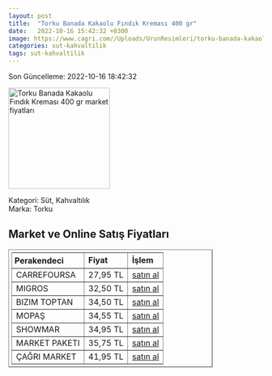 ```yaml
---
layout: post
title:  "Torku Banada Kakaolu Fındık Kreması 400 gr"
date:   2022-10-16 15:42:32 +0300
image: https://www.cagri.com//Uploads/UrunResimleri/torku-banada-kakaolu-findik-kremasi-400--a315.jpg
categories: sut-kahvaltilik
tags: sut-kahvaltilik
---
```


Son Güncelleme: 2022-10-16 18:42:32

<img src="https://www.cagri.com//Uploads/UrunResimleri/torku-banada-kakaolu-findik-kremasi-400--a315.jpg" width="200" alt="Torku Banada Kakaolu Fındık Kreması 400 gr market fiyatları" />

Kategori: Süt, Kahvaltılık
<br />
Marka: Torku

<h2>Market ve Online Satış Fiyatları</h2>

<table border="1" style="padding: 5px;width:80%;">
  <tr>
    <td style="padding: 5px;"><strong>Perakendeci</strong></td>
    <td><strong>Fiyat</strong></td>
    <td><strong>İşlem</strong></td>
  </tr>
  <tr>
              <td title="CarrefourSA">CARREFOURSA</td>
              <td>27,95 TL</td>
              <td><a title="CarrefourSA" target="_blank" href="https://www.carrefoursa.com/torku-banada-400-g-p-30084655">satın al</a></td>
            </tr><tr>
              <td title="Migros">MIGROS</td>
              <td>32,50 TL</td>
              <td><a title="Migros" target="_blank" href="https://www.migros.com.tr/torku-banada-kakaolu-findik-kremasi-400-g-p-6d3046">satın al</a></td>
            </tr><tr>
              <td title="Bizim Toptan">BIZIM TOPTAN</td>
              <td>34,50 TL</td>
              <td><a title="Bizim Toptan" target="_blank" href="https://www.bizimtoptan.com.tr/torku-banada-kakaolu-findik-kremasi-400-g">satın al</a></td>
            </tr><tr>
              <td title="Mopaş">MOPAŞ</td>
              <td>34,55 TL</td>
              <td><a title="Mopaş" target="_blank" href="https://mopas.com.tr/torku-banada-400-gr/p/102553">satın al</a></td>
            </tr><tr>
              <td title="Showmar">SHOWMAR</td>
              <td>34,95 TL</td>
              <td><a title="Showmar" target="_blank" href="https://www.showmar.com.tr/urun/torku-banada-400gr-cam">satın al</a></td>
            </tr><tr>
              <td title="Market Paketi">MARKET PAKETI</td>
              <td>35,75 TL</td>
              <td><a title="Market Paketi" target="_blank" href="https://www.marketpaketi.com.tr/torku-banada-kakaolu-findik-400-gr-p-4005">satın al</a></td>
            </tr><tr>
              <td title="Çağrı Market">ÇAĞRI MARKET</td>
              <td>41,95 TL</td>
              <td><a title="Çağrı Market" target="_blank" href="https://www.cagri.com/torku-banada-kakaolu-findik-kremasi-400-gr">satın al</a></td>
            </tr>
</table>
